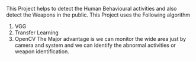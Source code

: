 This Project helps to detect the Human Behavioural activities and also detect the Weapons in the public.
This Project uses the Following algorithm
   1. VGG
   2. Transfer Learning
   3. OpenCV
The Major advantage is we can monitor the wide area just by camera and system and we can identify the abnormal activities or weapon identification.
